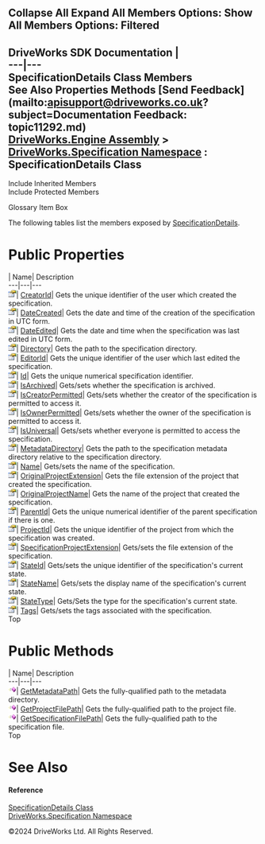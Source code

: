        

 Collapse All Expand All  Members Options: Show All  Members Options: Filtered   
---  
DriveWorks SDK Documentation  |   
---|---  
SpecificationDetails Class Members   
See Also Properties Methods [Send Feedback](mailto:apisupport@driveworks.co.uk?subject=Documentation Feedback: topic11292.md)  
[DriveWorks.Engine Assembly](topic2156.md) > [DriveWorks.Specification Namespace](topic10764.md) : SpecificationDetails Class  
---  
  
Include Inherited Members    
Include Protected Members  


Glossary Item Box

The following tables list the members exposed by [SpecificationDetails](topic11292.md).

# Public Properties

| Name| Description  
---|---|---  
![Public Property](dotnetimages/publicProperty.gif)| [CreatorId](topic11301.md)| Gets the unique identifier of the user which created the specification.   
![Public Property](dotnetimages/publicProperty.gif)| [DateCreated](topic11302.md)| Gets the date and time of the creation of the specification in UTC form.   
![Public Property](dotnetimages/publicProperty.gif)| [DateEdited](topic11303.md)| Gets the date and time when the specification was last edited in UTC form.   
![Public Property](dotnetimages/publicProperty.gif)| [Directory](topic11304.md)| Gets the path to the specification directory.   
![Public Property](dotnetimages/publicProperty.gif)| [EditorId](topic11305.md)| Gets the unique identifier of the user which last edited the specification.   
![Public Property](dotnetimages/publicProperty.gif)| [Id](topic11306.md)| Gets the unique numerical specification identifier.   
![Public Property](dotnetimages/publicProperty.gif)| [IsArchived](topic11307.md)| Gets/sets whether the specification is archived.   
![Public Property](dotnetimages/publicProperty.gif)| [IsCreatorPermitted](topic11308.md)| Gets/sets whether the creator of the specification is permitted to access it.   
![Public Property](dotnetimages/publicProperty.gif)| [IsOwnerPermitted](topic11309.md)| Gets/sets whether the owner of the specification is permitted to access it.   
![Public Property](dotnetimages/publicProperty.gif)| [IsUniversal](topic11310.md)| Gets/sets whether everyone is permitted to access the specification.   
![Public Property](dotnetimages/publicProperty.gif)| [MetadataDirectory](topic11311.md)| Gets the path to the specification metadata directory relative to the specification directory.   
![Public Property](dotnetimages/publicProperty.gif)| [Name](topic11312.md)| Gets/sets the name of the specification.   
![Public Property](dotnetimages/publicProperty.gif)| [OriginalProjectExtension](topic11313.md)| Gets the file extension of the project that created the specification.   
![Public Property](dotnetimages/publicProperty.gif)| [OriginalProjectName](topic11314.md)| Gets the name of the project that created the specification.   
![Public Property](dotnetimages/publicProperty.gif)| [ParentId](topic11315.md)| Gets the unique numerical identifier of the parent specification if there is one.   
![Public Property](dotnetimages/publicProperty.gif)| [ProjectId](topic11316.md)| Gets the unique identifier of the project from which the specification was created.   
![Public Property](dotnetimages/publicProperty.gif)| [SpecificationProjectExtension](topic11317.md)| Gets/sets the file extension of the specification.   
![Public Property](dotnetimages/publicProperty.gif)| [StateId](topic11318.md)| Gets/sets the unique identifier of the specification's current state.   
![Public Property](dotnetimages/publicProperty.gif)| [StateName](topic11319.md)| Gets/sets the display name of the specification's current state.   
![Public Property](dotnetimages/publicProperty.gif)| [StateType](topic11320.md)| Gets/Sets the type for the specification's current state.   
![Public Property](dotnetimages/publicProperty.gif)| [Tags](topic11321.md)| Gets/sets the tags associated with the specification.   
Top

# Public Methods

| Name| Description  
---|---|---  
![Public Method](dotnetimages/publicMethod.gif)| [GetMetadataPath](topic11298.md)| Gets the fully-qualified path to the metadata directory.   
![Public Method](dotnetimages/publicMethod.gif)| [GetProjectFilePath](topic11299.md)| Gets the fully-qualified path to the project file.   
![Public Method](dotnetimages/publicMethod.gif)| [GetSpecificationFilePath](topic11300.md)| Gets the fully-qualified path to the specification file.   
Top

# See Also

#### Reference

[SpecificationDetails Class](topic11292.md)   
[DriveWorks.Specification Namespace](topic10764.md)

©2024 DriveWorks Ltd. All Rights Reserved.
